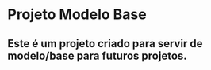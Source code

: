 # Projeto Modelo Base

## Este é um projeto criado para servir de modelo/base para futuros projetos.
